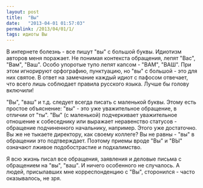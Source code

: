 ```yaml
---
layout: post
title:  "Вы"
date:   "2013-04-01 01:57:03"
permalink: /2013/04/01/1/
tags: идиоты Вы
---
```


В интернете болезнь - все пишут "вы" с большой буквы. Идиотизм авторов
меня поражает. Не понимая контекста обращения, лепят "Вас", "Вам",
"Ваш". Особо упоротые тупо лепят капсом - "ВАМ", "ВАШ". При этом
игнорируют орфографию, пунктуацию, но "вы" с большой - это для них
святое. В ответ на замечание каждый идиот с пафосом отвечает, что
всего лишь соблюдает правила русского языка. Лучше бы голову включили!

"Вы", "ваш" и т.д. следует всегда писать с маленькой буквы. Этому есть
простое объяснение: "вы" - это уже уважительное обращение, в отличии
от "ты". "Вы" (с маленькой) подчеркивает уважительное отношение к
собеседнику или выражает неравенство статусов - обращение подчиненного
начальнику, например. Этого уже достаточно. Вы же не тыкаете
директору, как своему коллеге? Вы не равны - "вы" в обращении это
подтверждает. Поэтому приемы вроде "Вы" и "ВЫ" означают лживое
подобострастие и подхалимство.

Я всю жизнь писал все обращения, заявления и деловые письма с
обращением на "вы", "ваш". И ничего особенного не случалось. А людей,
присылавших мне корреспонденцию с "Вы", сторонился - часто
оказывалось, не зря.
